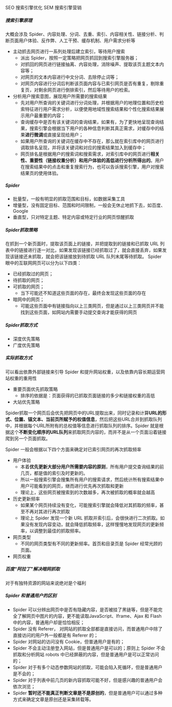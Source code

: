 SEO 搜索引擎优化
SEM 搜索引擎营销

##### 搜索引擎原理
大概会涉及 Spider、内容处理、分词、去重、索引、内容相关性、链接分析、判断页面用户体验、反作弊、人工干预、缓存机制、用户需求分析等
* 主动抓去网页进行一系列处理后建立索引，等待用户搜索
    * 派出 Spider，按照一定策略把网页抓回到搜索引擎服务器；
    * 对抓回的网页进行链接抽离、内容处理，消除噪声、提取该页主题文本内容等；
    * 对网页的文本内容进行中文分词、去除停止词等；
    * 对网页内容进行分词后判断该页面内容与已索引网页是否有重复，剔除重复页，对剩余网页进行倒排索引，然后等待用户的检索。
* 分析用户搜索意图，展现用户所需要的搜索结果
    * 先对用户所查询的关键词进行分词处理，并根据用户的地理位置和历史检索特征进行用户需求分析，以便使用地域性搜索结果和个性化搜索结果展示用户最重要的内容；
    * 查询缓存中是否有该关键词的查询结果，如果有，为了更快地呈现查询结果，搜索引擎会根据当下用户的各种信息判断其真正需求，对缓存中的结果**进行微调**或直接呈现给用户；
    * 如果用户所查询的关键词在缓存中不存在，那么就在索引库中的网页进行调取排名呈现，并将该关键词和对应的搜索结果加入到缓存中；
    * 网页排名是根据用户的搜索词和搜索需求，对索引库中的网页进行**相关性、重要性（链接权重分析）和用户体验的高低进行分析所得出的**。用户在搜索结果中的点击和重复搜索行为，也可以告诉搜索引擎，用户对搜索结果页的使用体验。


##### Spider
* 批量型，一般有明显的抓取范围和目标，如数据采集工具   
* 增量型，没有固定目标、范围和时间限制，一般会无休止地抓下去，如百度、Google
* 垂直型，只对特定主题、特定内容或特定行业的网页惊醒抓取


##### Spider抓取策略
在抓到一个新页面时，提取该页面上的链接，并把提取到的链接和已抓取 URL 列表中的链接进行逐一对比，如果发现该链接已经抓取过了，就会直接丢弃，如果发现该链接还未抓取，就会把该链接放到待抓取 URL 队列末尾等待抓取。
Spider 眼中的互联网网页可以分为以下四类：
* 已经抓取过的网页；
* 待抓取的网页；
* 可抓取的网页；
    * 当下可能还不知道这些页面的存在，最终会发现这些页面的存在
* 暗网中的网页；
    * 可能这些页面中有链接指向以上三类网页，但是通过以上三类网页并不能找到这些页面，如网站内需要手动提交查询才能获得的网页

##### Spider抓取方式
* 深度优先策略
* 广度优先策略

##### 实际抓取方式
可以看出依靠外部链接来引导 Spider 和提升网站权重，以及依靠内容长期运营网站权重的重用性
* 重要页面优先抓取策略
    * 排序的依据是：页面获得的已抓取页面链接的多少和链接权重的高低
* 大站优先策略

Spider抓取一个网页后会优先把网页中的URL提取出来，同时记录和计算**URL的形式、位置、锚文本、当前页所赋予的权值信息**，然后把这些URL合并到抓取队列中，并根据每个URL所附有的总权值等信息进行抓取队列的排序。Spider 就是根据这个**不断变化顺序的URL队列**来抓取网页内容的，而并不是从一个页面沿着链接爬到另一个页面抓取。

Spider 一般会根据以下四个方面来确定对已索引网页的再次抓取频率
* 用户体验
    * 本着**优先更新大部分用户所需要内容的原则**，所有用户提交查询结果的前几页，都是值的索引及时更新的。
    * 所以一般搜索引擎会搜集所有用户的搜索请求，然后统计所有搜索结果中用户可能看到的网页，继而进行优先再次抓取和更新
    * 理论上，这些网页被搜索到的次数越多，再次被抓取的概率就会越高
* 历史更新频率
    * 如果某个网页持续没有变化，可能搜索引擎就会降低对其抓取的频率，甚至不再对其进行再次抓取
    * 理论上 Spider 发现一个新 URL 抓取并索引后，会很快进行二次抓取。如果没有发现内容变动，就会降低抓取频率，这样慢慢地发现网页的更新频率，以调整到最佳的抓取频率。
* 网页类型
    * 不同的网页类型有不同的更新频率。首页和目录页是 Spider 经常光顾的页面。
* 网页权重

##### 百度“阿拉丁”解决暗网抓取
对于有独特资源的网站来说绝对是个福利

##### Spider 和普通用户的区别
* Spider 可以分辨出网页中是否有隐藏内容，是否被挂了黑链等，但是不能完全了解网页中图片的内容，更不能读取JavaScript、Iframe、Ajax 和 Flash 中的内容，普通用户却是恰恰相反；
* Spider 没有 Referer， 对网站的抓取全部都是直接访问，而普通用户中除了直接访问的用户外一般都是有 Referer 的；
* Spider 对网站的访问没有 Cookie，但普通用户是有的；
* Spider 不会主动注册登入网站，但是普通用户是可以的；原则上 Spider 不会抓取和分析网站 robots 中已经屏蔽的内容，但是普通用户是可以正常访问的；
* Spider 对于有多个动态参数网站的抓取，可能会陷入死循环，但是普通用户是不会的；
* Spider 对于列表中前几页的新内容抓取可能不好，但是感兴趣的普通用户会依次浏览；
* Spider **暂时还不能真正判断文章是不是原创的**，但是普通用户可以通过多种方式来确定文章是原创还是采集转载等。

